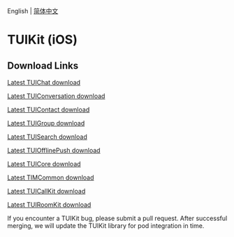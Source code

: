 English | [简体中文](./README_ZH.md)

# TUIKit (iOS)
## Download Links
[Latest TUIChat download](https://im.sdk.qcloud.com/download/tuikit/7.4.4643/ios/TUIChat.zip)

[Latest TUIConversation download](https://im.sdk.qcloud.com/download/tuikit/7.4.4643/ios/TUIConversation.zip)

[Latest TUIContact download](https://im.sdk.qcloud.com/download/tuikit/7.4.4643/ios/TUIContact.zip)

[Latest TUIGroup download](https://im.sdk.qcloud.com/download/tuikit/7.4.4643/ios/TUIGroup.zip)

[Latest TUISearch download](https://im.sdk.qcloud.com/download/tuikit/7.4.4643/ios/TUISearch.zip)

[Latest TUIOfflinePush download](https://im.sdk.qcloud.com/download/tuikit/7.4.4643/ios/TUIOfflinePush.zip)

[Latest TUICore download](https://im.sdk.qcloud.com/download/tuikit/7.4.4643/ios/TUICore.zip)

[Latest TIMCommon download](https://im.sdk.qcloud.com/download/tuikit/7.4.4643/ios/TIMCommon.zip)

[Latest TUICallKit download](https://im.sdk.qcloud.com/download/tuikit/7.4.4643/ios/TUICallKit.zip)

[Latest TUIRoomKit download](https://im.sdk.qcloud.com/download/tuikit/7.4.4643/ios/TUIRoomKit.zip)

If you encounter a TUIKit bug, please submit a pull request. After successful merging, we will update the TUIKit library for pod integration in time.